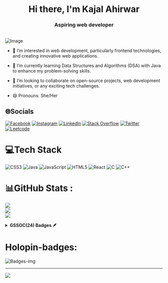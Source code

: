 
<h1 align="center">Hi there, I'm Kajal Ahirwar</h1>
<h3 align="center">Aspiring web developer</h3>
<br>
<img align="center" style="margin-right: 300px;" src="https://github.com/user-attachments/assets/0c2c8796-7db7-459f-bfbc-bea786a98748" alt="Image">

- 👀 I’m interested in web development, particularly frontend technologies, and creating innovative web applications.
  
- 🌱 I’m currently learning Data Structures and Algorithms (DSA) with Java to enhance my problem-solving skills.
  
- 💞️ I’m looking to collaborate on open-source projects, web development initiatives, or any exciting tech challenges.

- 😄 Pronouns: She/Her 
  
## 🌐Socials
[![Facebook](https://img.shields.io/badge/Facebook-%231877F2.svg?logo=Facebook&logoColor=white)](https://facebook.com/https://www.facebook.com/profile.php?id=61563605822757) 
[![Instagram](https://img.shields.io/badge/Instagram-%23E4405F.svg?logo=Instagram&logoColor=white)](https://instagram.com/@cazal_98)
[![LinkedIn](https://img.shields.io/badge/LinkedIn-%230077B5.svg?logo=linkedin&logoColor=white)](https://linkedin.com/in/linkedin.com/in/kajal-ahirwar-b661732a8)
[![Stack Overflow](https://img.shields.io/badge/-Stackoverflow-FE7A16?logo=stack-overflow&logoColor=white)](https://stackoverflow.com/users/https://stackoverflow.com/users/26820338/kajal-ahirwar)
[![Twitter](https://img.shields.io/badge/Twitter-%231DA1F2.svg?logo=Twitter&logoColor=white)](https://twitter.com/https://x.com/Ahirwar__Kajal) 
[![Leetcode](https://img.shields.io/badge/LeetCode-FFA116.svg?logo=leetcode&logoColor=white)](https://leetcode.com/u/Kajal_Ahirwar/)

# 💻Tech Stack
![CSS3](https://img.shields.io/badge/css3-%231572B6.svg?style=for-the-badge&logo=css3&logoColor=white) 
![Java](https://img.shields.io/badge/java-%23ED8B00.svg?style=for-the-badge&logo=java&logoColor=white) 
![JavaScript](https://img.shields.io/badge/javascript-%23323330.svg?style=for-the-badge&logo=javascript&logoColor=%23F7DF1E) 
![HTML5](https://img.shields.io/badge/html5-%23E34F26.svg?style=for-the-badge&logo=html5&logoColor=white)
![React](https://img.shields.io/badge/react-%2320232a.svg?style=for-the-badge&logo=react&logoColor=%2361DAFB)
![C](https://img.shields.io/badge/c-%2300599C.svg?style=for-the-badge&logo=c&logoColor=white) 
![C++](https://img.shields.io/badge/c++-%2300599C.svg?style=for-the-badge&logo=c%2B%2B&logoColor=white)
<!--- ![Bootstrap](https://img.shields.io/badge/bootstrap-%23563D7C.svg?style=for-the-badge&logo=bootstrap&logoColor=white) --->
<!--- ![MongoDB](https://img.shields.io/badge/MongoDB-%234ea94b.svg?style=for-the-badge&logo=mongodb&logoColor=white) --->

# 📊GitHub Stats :
![](https://github-readme-stats.vercel.app/api?username=kjl98&theme=radical&hide_border=false&include_all_commits=false&count_private=false)<br/>
![](https://github-readme-streak-stats.herokuapp.com/?user=kjl98&theme=radical&hide_border=false)<br/>
![](https://github-readme-stats.vercel.app/api/top-langs/?username=kjl98&theme=radical&hide_border=false&include_all_commits=false&count_private=false&layout=compact)

<details>	
 <summary><b>GSSOC(24) Badges 🪶</b></summary><br>
<div style='display:flex; align-items:center; gap: 10px;' align='center'><a href="https://gssoc.girlscript.tech/leaderboard">
  <img src="https://raw.githubusercontent.com/GSSoC24/Postman-Challenge/main/docs/assets/Postman%20White.png" width="100px" height="100px" />
  <img src="https://raw.githubusercontent.com/GSSoC24/Postman-Challenge/main/docs/assets/1.png" width="100px" height="100px" />
  <img src="https://raw.githubusercontent.com/GSSoC24/Postman-Challenge/main/docs/assets/2.png" width="100px" height="100px" />
  <img src="https://raw.githubusercontent.com/GSSoC24/Postman-Challenge/main/docs/assets/3.png" width="100px" height="100px" />
  <img src="https://raw.githubusercontent.com/GSSoC24/Postman-Challenge/main/docs/assets/4.png" width="100px" height="100px" />
  <img src="https://raw.githubusercontent.com/GSSoC24/Postman-Challenge/main/docs/assets/5.png" width="100px" height="100px" />
   <!---
  <img src="" width="100px" height="100px" />
  <img src="https://raw.githubusercontent.com/GSSoC24/Postman-Challenge/main/docs/assets/6.png" width="105px" height="105px" />
  <img src="https://raw.githubusercontent.com/GSSoC24/Postman-Challenge/main/docs/assets/7.png" width="100px" height="100px" />
  <img src="https://raw.githubusercontent.com/GSSoC24/Postman-Challenge/main/docs/assets/8.png" width="100px" height="100px" />
  --->
</a>
</div>
</details>

# Holopin-badges:

![Badges-img](https://github.com/user-attachments/assets/54e631cc-bdea-4b16-aa59-884345094289)


---
[![](https://visitcount.itsvg.in/api?id=kjl98&icon=0&color=0)](https://visitcount.itsvg.in)

<!---
kjl98/kjl98 is a ✨ special ✨ repository because its `README.md` (this file) appears on your GitHub profile.
You can click the Preview link to take a look at your changes.
--->
